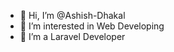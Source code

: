 - 👋 Hi, I’m @Ashish-Dhakal
- 👀 I’m interested in Web Developing
- 🌱 I’m a Laravel Developer
<!--- 💞️ I’m looking to collaborate on ...
- 📫 How to reach me ...
--->
<!---
Ashish-Dhakal/Ashish-Dhakal is a ✨ special ✨ repository because its `README.md` (this file) appears on your GitHub profile.
You can click the Preview link to take a look at your changes.
--->
